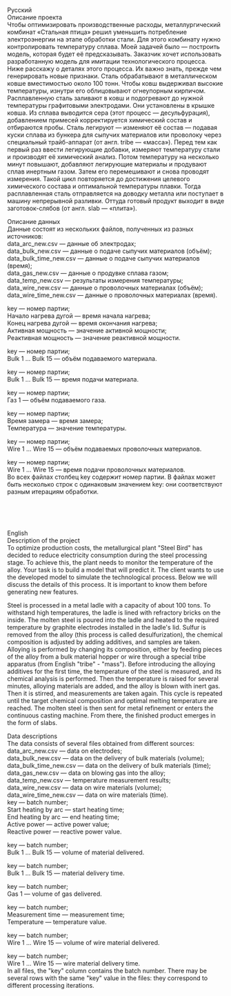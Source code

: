 Русский <br>
Описание проекта <br>
Чтобы оптимизировать производственные расходы, металлургический комбинат «Стальная птица» решил уменьшить потребление электроэнергии на этапе обработки стали. Для этого комбинату нужно контролировать температуру сплава. Моей задачей было — построить модель, которая будет её предсказывать. Заказчик хочет использовать разработанную модель для имитации технологического процесса. Ниже расскажу о деталях этого процесса. Их важно знать, прежде чем генерировать новые признаки. Сталь обрабатывают в металлическом ковше вместимостью около 100 тонн. Чтобы ковш выдерживал высокие температуры, изнутри его облицовывают огнеупорным кирпичом. Расплавленную сталь заливают в ковш и подогревают до нужной температуры графитовыми электродами. Они установлены в крышке ковша. Из сплава выводится сера (этот процесс — десульфурация), добавлением примесей корректируется химический состав и отбираются пробы. Сталь легируют — изменяют её состав — подавая куски сплава из бункера для сыпучих материалов или проволоку через специальный трайб-аппарат (от англ. tribe — «масса»). Перед тем как первый раз ввести легирующие добавки, измеряют температуру стали и производят её химический анализ. Потом температуру на несколько минут повышают, добавляют легирующие материалы и продувают сплав инертным газом. Затем его перемешивают и снова проводят измерения. Такой цикл повторяется до достижения целевого химического состава и оптимальной температуры плавки. Тогда расплавленная сталь отправляется на доводку металла или поступает в машину непрерывной разливки. Оттуда готовый продукт выходит в виде заготовок-слябов (от англ. slab — «плита»). <br>

Описание данных <br>
Данные состоят из нескольких файлов, полученных из разных источников: <br>
data_arc_new.csv — данные об электродах; <br>
data_bulk_new.csv — данные о подаче сыпучих материалов (объём); <br>
data_bulk_time_new.csv — данные о подаче сыпучих материалов (время); <br>
data_gas_new.csv — данные о продувке сплава газом; <br>
data_temp_new.csv — результаты измерения температуры; <br>
data_wire_new.csv — данные о проволочных материалах (объём); <br>
data_wire_time_new.csv — данные о проволочных материалах (время). <br>

key — номер партии; <br>
Начало нагрева дугой — время начала нагрева; <br>
Конец нагрева дугой — время окончания нагрева; <br>
Активная мощность — значение активной мощности; <br>
Реактивная мощность — значение реактивной мощности. <br>

key — номер партии; <br>
Bulk 1 … Bulk 15 — объём подаваемого материала. <br>

key — номер партии; <br>
Bulk 1 … Bulk 15 — время подачи материала. <br>

key — номер партии; <br>
Газ 1 — объём подаваемого газа. <br>

key — номер партии; <br>
Время замера — время замера; <br>
Температура — значение температуры. <br>

key — номер партии; <br>
Wire 1 … Wire 15 — объём подаваемых проволочных материалов. <br>

key — номер партии; <br>
Wire 1 … Wire 15 — время подачи проволочных материалов. <br>
Во всех файлах столбец key содержит номер партии. В файлах может быть несколько строк с одинаковым значением key: они соответствуют разным итерациям обработки. <br>


<br>
<br>
<br>

English <br>
Description of the project <br>
To optimize production costs, the metallurgical plant "Steel Bird" has decided to reduce electricity consumption during the steel processing stage. To achieve this, the plant needs to monitor the temperature of the alloy. Your task is to build a model that will predict it.
The client wants to use the developed model to simulate the technological process. Below we will discuss the details of this process. It is important to know them before generating new features. <br>

Steel is processed in a metal ladle with a capacity of about 100 tons. To withstand high temperatures, the ladle is lined with refractory bricks on the inside. The molten steel is poured into the ladle and heated to the required temperature by graphite electrodes installed in the ladle's lid.
Sulfur is removed from the alloy (this process is called desulfurization), the chemical composition is adjusted by adding additives, and samples are taken. Alloying is performed by changing its composition, either by feeding pieces of the alloy from a bulk material hopper or wire through a special tribe apparatus (from English "tribe" - "mass").
Before introducing the alloying additives for the first time, the temperature of the steel is measured, and its chemical analysis is performed. Then the temperature is raised for several minutes, alloying materials are added, and the alloy is blown with inert gas. Then it is stirred, and measurements are taken again. This cycle is repeated until the target chemical composition and optimal melting temperature are reached.
The molten steel is then sent for metal refinement or enters the continuous casting machine. From there, the finished product emerges in the form of slabs. <br>

Data descriptions <br>
The data consists of several files obtained from different sources: <br>
data_arc_new.csv — data on electrodes; <br>
data_bulk_new.csv — data on the delivery of bulk materials (volume); <br>
data_bulk_time_new.csv — data on the delivery of bulk materials (time); <br>
data_gas_new.csv — data on blowing gas into the alloy; <br>
data_temp_new.csv — temperature measurement results; <br>
data_wire_new.csv — data on wire materials (volume); <br>
data_wire_time_new.csv — data on wire materials (time). <br>
key — batch number; <br>
Start heating by arc — start heating time; <br>
End heating by arc — end heating time; <br>
Active power — active power value; <br>
Reactive power — reactive power value. <br>

key — batch number; <br>
Bulk 1 … Bulk 15 — volume of material delivered. <br>

key — batch number; <br>
Bulk 1 … Bulk 15 — material delivery time. <br>

key — batch number; <br>
Gas 1 — volume of gas delivered. <br>

key — batch number; <br>
Measurement time — measurement time; <br>
Temperature — temperature value. <br>

key — batch number; <br>
Wire 1 … Wire 15 — volume of wire material delivered. <br>

key — batch number; <br>
Wire 1 … Wire 15 — wire material delivery time. <br>
In all files, the "key" column contains the batch number. There may be several rows with the same "key" value in the files: they correspond to different processing iterations. <br>


